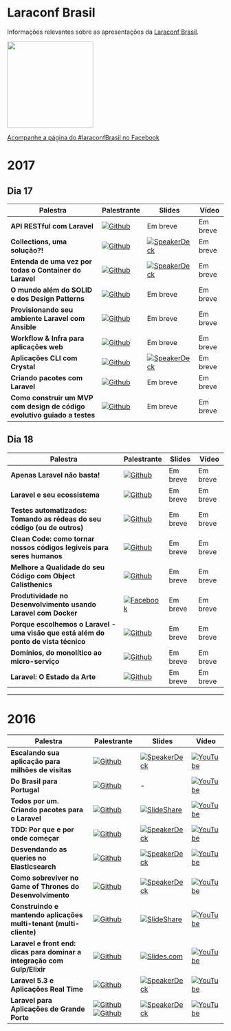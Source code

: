 # Laraconf Brasil
Informações relevantes sobre as apresentações da [Laraconf Brasil](http://laraconfbrasil.com.br/).

<img src="http://laraconfbrasil.com.br/img/laravel_logo.png" width="200" align="center">

[Acompanhe a página do #laraconfBrasil no Facebook](https://www.facebook.com/laravelconferencebrasil)

# 2017

## Dia 17

| Palestra | Palestrante | Slides | Vídeo |
|----------|-------------|--------|-------|
| **API RESTful com Laravel** | [![Github](https://img.shields.io/badge/Github-@Camilafernandes-blue.svg)](https://github.com/Camilafernandes) | Em breve | Em breve |
| **Collections, uma solução?!** | [![Github](https://img.shields.io/badge/Github-@gabriel--caruso-blue.svg)](https://github.com/gabriel-caruso) | [![SpeakerDeck](https://img.shields.io/badge/slides-SpeakerDeck-brightgreen.svg)](https://speakerdeck.com/gabrielcaruso/collections-uma-solucao) | Em breve |
| **Entenda de uma vez por todas o Container do Laravel** | [![Github](https://img.shields.io/badge/Github-@rscafi-blue.svg)](https://github.com/rscafi) | [![SpeakerDeck](https://img.shields.io/badge/slides-SpeakerDeck-brightgreen.svg)](https://speakerdeck.com/rscafi/entenda-de-uma-vez-por-todas-o-container-do-laravel) | Em breve |
| **O mundo além do SOLID e dos Design Patterns** | [![Github](https://img.shields.io/badge/Github-@omarkdev-blue.svg)](https://github.com/omarkdev) | Em breve | Em breve |
| **Provisionando seu ambiente Laravel com Ansible** | [![Github](https://img.shields.io/badge/Github-@leandrocostam-blue.svg)](https://github.com/leandrocostam) | Em breve | Em breve |
| **Workflow & Infra para aplicações web** | [![Github](https://img.shields.io/badge/Github-@gabrielkoerich-blue.svg)](https://github.com/gabrielkoerich) | Em breve | Em breve |
| **Aplicações CLI com Crystal** | [![Github](https://img.shields.io/badge/Github-@vitortalaia-blue.svg)](https://github.com/vitortalaia) | [![SpeakerDeck](https://img.shields.io/badge/slides-SpeakerDeck-brightgreen.svg)](https://speakerdeck.com/vitortalaia/cli-applications-with-crystal) | Em breve |
| **Criando pacotes com Laravel** | [![Github](https://img.shields.io/badge/Github-@flyingluscas-blue.svg)](https://github.com/flyingluscas) | Em breve | Em breve |
| **Como construir um MVP com design de código evolutivo guiado a testes** | [![Github](https://img.shields.io/badge/Github-@rplansky-blue.svg)](https://github.com/rplansky) | Em breve | Em breve |

## Dia 18

| Palestra | Palestrante | Slides | Vídeo |
|----------|-------------|--------|-------|
| **Apenas Laravel não basta!** | [![Github](https://img.shields.io/badge/Github-@vedovelli-blue.svg)](https://github.com/vedovelli) | Em breve | Em breve |
| **Laravel e seu ecossistema** | [![Github](https://img.shields.io/badge/Github-@erikprogramador-blue.svg)](https://github.com/erikprogramador) | Em breve | Em breve |
| **Testes automatizados: Tomando as rédeas do seu código (ou de outros)** | [![Github](https://img.shields.io/badge/Github-@GuilhermeGuitte-blue.svg)](https://github.com/GuilhermeGuitte) | Em breve | Em breve |
| **Clean Code: como tornar nossos códigos legiveis para seres humanos** | [![Github](https://img.shields.io/badge/Github-@viniciusalonso-blue.svg)](https://github.com/viniciusalonso) | Em breve | Em breve |
| **Melhore a Qualidade do seu Código com Object Calisthenics** | [![Github](https://img.shields.io/badge/Github-@marcelgsantos-blue.svg)](https://github.com/marcelgsantos) | Em breve | Em breve |
| **Produtividade no Desenvolvimento usando Laravel com Docker** | [![Facebook](https://img.shields.io/badge/Facebook-@wilton.guilherme-blue.svg)](https://www.facebook.com/wilton.guilherme) | Em breve | Em breve |
| **Porque escolhemos o Laravel - uma visão que está além do ponto de vista técnico** | [![Github](https://img.shields.io/badge/Github-@Bolinha1-blue.svg)](https://github.com/Bolinha1) | Em breve | Em breve |
| **Domínios, do monolítico ao micro-serviço** | [![Github](https://img.shields.io/badge/Github-@vinicius73-blue.svg)](https://github.com/vinicius73) | Em breve | Em breve |
| **Laravel: O Estado da Arte** | [![Github](https://img.shields.io/badge/Github-@hernandev-blue.svg)](https://github.com/hernandev) | Em breve | Em breve |

---

# 2016

| Palestra | Palestrante | Slides | Vídeo |
|----------|-------------|--------|-------|
| **Escalando sua aplicação para milhões de visitas** | [![Github](https://img.shields.io/badge/Github-@zizaco-blue.svg)](https://github.com/zizaco) | [![SpeakerDeck](https://img.shields.io/badge/slides-SpeakerDeck-brightgreen.svg)](https://speakerdeck.com/zizaco/escalando-sua-aplicacao-para-milhoes-de-visitas) | [![YouTube](https://img.shields.io/badge/V%C3%ADdeo-Youtube-red.svg)](https://www.youtube.com/watch?v=jPbghDn0HLE) |
| **Do Brasil para Portugal** | [![Github](https://img.shields.io/badge/Github-@WendellAdriel-blue.svg)](https://github.com/WendellAdriel) | - | [![YouTube](https://img.shields.io/badge/V%C3%ADdeo-Youtube-red.svg)](https://www.youtube.com/watch?v=vYO8adjZ7N0) |
| **Todos por um. Criando pacotes para o Laravel** | [![Github](https://img.shields.io/badge/Github-@isaquesb-blue.svg)](https://github.com/isaquesb) | [![SlideShare](https://img.shields.io/badge/slides-SlideShare-brightgreen.svg)](http://www.slideshare.net/IsaquedeSouzaBarbosa/todos-por-1) | [![YouTube](https://img.shields.io/badge/V%C3%ADdeo-Youtube-red.svg)](https://www.youtube.com/watch?v=wdD-8xhvin0) |
| **TDD: Por que e por onde começar** | [![Github](https://img.shields.io/badge/Github-@mateusjatenee-blue.svg)](https://github.com/mateusjatenee) | [![SpeakerDeck](https://img.shields.io/badge/slides-SpeakerDeck-brightgreen.svg)](https://speakerdeck.com/mateusjatenee/tdd-por-que-e-por-onde-comecar) | [![YouTube](https://img.shields.io/badge/V%C3%ADdeo-Youtube-red.svg)](https://www.youtube.com/watch?v=kn65lNyk2BE) |
| **Desvendando as queries no Elasticsearch** | [![Github](https://img.shields.io/badge/Github-@guilhermeguitte-blue.svg)](https://github.com/guilhermeguitte) | [![SpeakerDeck](https://img.shields.io/badge/slides-SpeakerDeck-brightgreen.svg)](https://speakerdeck.com/guilhermeguitte/desvendando-as-queries-no-elasticsearch-v2) | [![YouTube](https://img.shields.io/badge/V%C3%ADdeo-Youtube-red.svg)](https://www.youtube.com/watch?v=JFFJUq_91uk) |
| **Como sobreviver no Game of Thrones do Desenvolvimento** | [![Github](https://img.shields.io/badge/Github-@rscafi-blue.svg)](https://github.com/rscafi) | [![SpeakerDeck](https://img.shields.io/badge/slides-SpeakerDeck-brightgreen.svg)](https://speakerdeck.com/rscafi/como-sobreviver-no-game-of-thrones-do-desenvolvimento) | [![YouTube](https://img.shields.io/badge/V%C3%ADdeo-Youtube-red.svg)](https://www.youtube.com/watch?v=2h_yeg8zkIg) |
| **Construindo e mantendo aplicações multi-tenant (multi-cliente)** | [![Github](https://img.shields.io/badge/Github-@DfKimera-blue.svg)](https://github.com/DfKimera) | [![SlideShare](https://img.shields.io/badge/slides-SlideShare-brightgreen.svg)](http://pt.slideshare.net/aryeltupinamba/laraconf-2016-construindo-e-mantendo-aplicaes-multitenant-multicliente) | [![YouTube](https://img.shields.io/badge/V%C3%ADdeo-Youtube-red.svg)](https://www.youtube.com/watch?v=8KQB5_-xhOs) |
| **Laravel e front end: dicas para dominar a integração com Gulp/Elixir** | [![Github](https://img.shields.io/badge/Github-@vedovelli-blue.svg)](https://github.com/vedovelli) | [![Slides.com](https://img.shields.io/badge/slides-Slides.com-brightgreen.svg)](http://slides.com/vedovelli/laraconf-brasil-2016) | [![YouTube](https://img.shields.io/badge/V%C3%ADdeo-Youtube-red.svg)](https://www.youtube.com/watch?v=IfPoN5BuKCs) |
| **Laravel 5.3 e Aplicações Real Time** | [![Github](https://img.shields.io/badge/Github-@hernandev-blue.svg)](https://github.com/hernandev) | [![SpeakerDeck](https://img.shields.io/badge/slides-SpeakerDeck-brightgreen.svg)](https://speakerdeck.com/hernandev/laravel-5-dot-3-e-aplicacoes-real-time) | [![YouTube](https://img.shields.io/badge/V%C3%ADdeo-Youtube-red.svg)](https://www.youtube.com/watch?v=3HT4AEy94vc)|
| **Laravel para Aplicações de Grande Porte** | [![Github](https://img.shields.io/badge/Github-@hernandev-blue.svg)](https://github.com/hernandev) [![Github](https://img.shields.io/badge/Github-@vinicius73-blue.svg)](https://github.com/vinicius73) | [![SpeakerDeck](https://img.shields.io/badge/slides-SpeakerDeck-brightgreen.svg)](https://speakerdeck.com/vinicius73/laravel-para-aplicacoes-de-grande-porte) | [![YouTube](https://img.shields.io/badge/V%C3%ADdeo-Youtube-red.svg)](https://youtu.be/3HT4AEy94vc?t=1313)|

